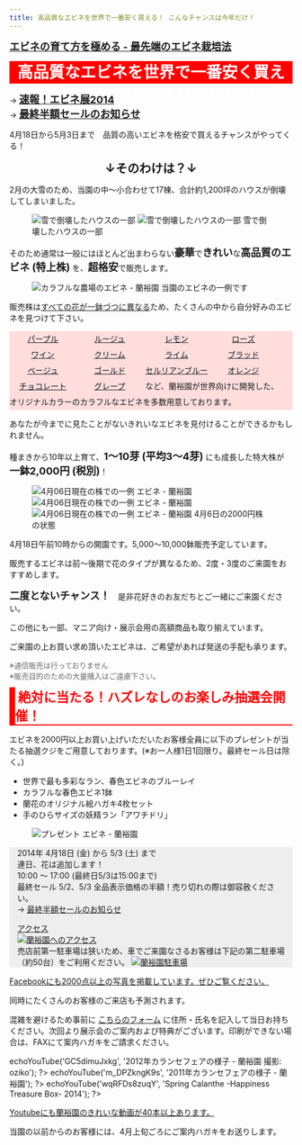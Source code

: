 ```yaml
---
title: 高品質なエビネを世界で一番安く買える！ こんなチャンスは今年だけ！
---
```

<style>
h1, h2 {
  margin: 0.5em 0;
  text-align: center;
}
h1 {
  background-color: red;
  color: white;
  display: block;
  height: 40px;
  line-height: 40px;
  width: 100%;
}
.lottery {
  border-left: solid 10px;
  border-bottom: solid 2px;
  color: red;
  font-size: 6mm;
  font-weight: bold;
  text-align: left;
}
b { font-size: large; }
.color-box {
  background: #ffdddd;
  line-height: 2em;
}
.color-box span {
  background: transparent !important;
  color: inherit !important;
  display: inline-block;
  height: 2em;
  line-height: 2em;
  text-align: center;
  text-decoration: underline;
  width: 8.5em;
}
figcaption { text-align: center; }
.attention {
  color: #696969;
  font-size: 13px;
}
</style>

<b><a href="growings/calanthe/growings_calanthe_in_the_new_way">エビネの育て方を極める - 最先端のエビネ栽培法</a></b>



高品質なエビネを世界で一番安く買える！ こんなチャンスは今年だけ！
==
→ <b><a href="news/report_of_calanthe_fair_2014">速報！エビネ展2014</a></b><br />
→ <b><a href="news/information_of_calanrthe_fair_2014">最終半額セールのお知らせ</a></b>

4月18日から5月3日まで　品質の高いエビネを格安で買えるチャンスがやってくる！

↓そのわけは？↓
--
2月の大雪のため、当園の中～小合わせて17棟、合計約1,200坪のハウスが倒壊してしまいました。

<figure>
  <img src="/assets/images/calanthe_fair_2014_1.jpg" alt="雪で倒壊したハウスの一部" style="max-width: 400px;" />
  <img src="/assets/images/calanthe_fair_2014_3.jpg" alt="雪で倒壊したハウスの一部" style="max-width: 400px;" />
  <figurecaption>雪で倒壊したハウスの一部</figurecaption>
</figure>

そのため通常は一般にはほとんど出まわらない<b>豪華</b>で<b>きれい</b>な<b>高品質のエビネ (特上株)</b> を、<b>超格安</b>で販売します。

<figure>
  <img src="/assets/images/calanthe_fair_2014_2.jpg" alt="カラフルな農場のエビネ - 蘭裕園" style="" />
  <figurecaption>当園のエビネの一例です</figurecaption>
</figure>

販売株は<u>すべての花が一鉢づつに異なる</u>ため、たくさんの中から自分好みのエビネを見つけて下さい。

<div class="color-box">
  <span style="background: rgb(65,0,186); color: white;">パープル</span
><span style="background: rgb(189,0,94); color: white;">ルージュ</span
><span style="background: rgb(173,189,0); color: white;">レモン</span
><span style="background: rgb(192,146,181); color: white;">ローズ</span
><span style="background: rgb(189,0,186); color: white;">ワイン</span
><span style="background: rgb(186,189,0); color: white;">クリーム</span
><span style="background: rgb(0,189,64); color: white;">ライム</span
><span style="background: rgb(189,0,12); color: white;">ブラッド</span
><span style="background: rgb(192,161,146); color: white;">ベージュ</span
><span style="background: rgb(189,88,0); color: white;">ゴールド</span
><span style="background: rgb(162,146,192); color: white;">セルリアンブルー</span
><span style="background: rgb(189,126,0); color: white;">オレンジ</span
><span style="background: rgb(189,50,0); color: white;">チョコレート</span
><span>グレープ</span>
など、蘭裕園が世界向けに開発した、<br />オリジナルカラーのカラフルなエビネを多数用意しております。
</div>

あなたが今までに見たことがないきれいなエビネを見付けることができるかもしれません。

種まきから10年以上育て、<b>1～10芽 (平均3～4芽)</b> にも成長した特大株が<b>一鉢2,000円 (税別)</b>！

<figure>
  <img src="/assets/images/calanthe_fair_2014_6.png" alt="4月06日現在の株での一例 エビネ - 蘭裕園" style="max-width: 400px;" />
  <img src="/assets/images/calanthe_fair_2014_7.png" alt="4月06日現在の株での一例 エビネ - 蘭裕園" style="max-width: 400px;" />
  <img src="/assets/images/calanthe_fair_2014_8.png" alt="4月06日現在の株での一例 エビネ - 蘭裕園" style="max-width: 400px;" />
  <figurecaption>4月6日の2000円株の状態</figurecaption>
</figure>

4月18日午前10時からの開園です。5,000～10,000鉢販売予定しています。

販売するエビネは前～後期で花のタイプが異なるため、2度・3度のご来園をおすすめします。

<b>二度とないチャンス！</b>　是非花好きのお友だちとご一緒にご来園ください。

この他にも一部、マニア向け・展示会用の高額商品も取り揃えています。

ご来園の上お買い求め頂いたエビネは、ご希望があれば発送の手配も承ります。

<div class="attention">
※通信販売は行っておりません<br />
※販売目的のための大量購入はご遠慮下さい。
</div>
<h2 class="lottery">&nbsp;絶対に当たる！ハズレなしのお楽しみ抽選会開催！</h2>

エビネを2000円以上お買い上げいただいたお客様全員に以下のプレゼントが当たる抽選クジをご用意しております。(※お一人様1日1回限り。最終セール日は除く。)<br />
<ul>
  <li>世界で最も多彩なラン、春色エビネのブルーレイ</li>
  <li>カラフルな春色エビネ1鉢</li>
  <li>蘭花のオリジナル絵ハガキ4枚セット</li>
  <li>手のひらサイズの妖精ラン「アワチドリ」</li>
</ul>
<figure>
  <img src="/assets/images/present.png" alt="プレゼント エビネ - 蘭裕園" />
</figure>
<div style="margin: 1em 0; padding: 0 1em; background: #eee;">
2014年 4月18日 (金) から 5/3 (土) まで<br />
連日、花は追加します！<br />
10:00 ～ 17:00 (最終日5/3は15:00まで)<br />
最終セール 5/2、5/3 全品表示価格の半額！売り切れの際は御容赦ください。<br />
 → <a href="news/information_of_calanrthe_fair_2014">最終半額セールのお知らせ</a><br />
<p></p>
<a href="/about_us/direction">アクセス<br /><img src="/assets/images/map1_ja.jpg" alt="蘭裕園へのアクセス" /></a><br />
売店前第一駐車場は狭いため、車でご来園なさるお客様は下記の第二駐車場（約50台）をご利用ください。
<a href="/about_us/direction"><img src="/assets/images/map2_ja.jpg" alt="蘭裕園駐車場"></a>
</div>


<a class="facebook" href="http://fb.me/ranyuenjapan"><span>Facebookにも2000点以上の写真を掲載しています。ぜひご覧ください。</span></a>

同時にたくさんのお客様のご来店も予測されます。

混雑を避けるため事前に [こちらのフォーム](/assets/calanthe_fair_2014_request.pdf) に住所・氏名を記入して当日お持ちください。次回より展示会のご案内および特典がございます。印刷ができない場合は、FAXにて案内ハガキをご請求ください。

<?php $h->echoYouTube('GC5dimuJxkg', '2012年カランセフェアの様子 - 蘭裕園 撮影: oziko'); ?>

<?php $h->echoYouTube('m_DPZkngK9s', '2011年カランセフェアの様子 - 蘭裕園'); ?>

<?php $h->echoYouTube('wqRFDs8zuqY', 'Spring Calanthe -Happiness Treasure Box- 2014'); ?>

<a class="youtube" href="https://www.youtube.com/playlist?list=PLt3tRMFWeZB-ce852wXcEHamgRZe_PiWD"><span>Youtubeにも蘭裕園のきれいな動画が40本以上あります。</span></a>

当園の以前からのお客様には、4月上旬ごろにご案内ハガキをお送りします。
